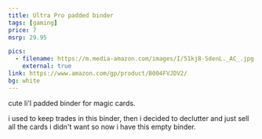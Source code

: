 ```yaml
---
title: Ultra Pro padded binder
tags: [gaming]
price: 7
msrp: 29.95

pics:
  - filename: https://m.media-amazon.com/images/I/51kj8-SdenL._AC_.jpg
    external: true
link: https://www.amazon.com/gp/product/B004FVJDV2/
bg: white
---
```


cute li'l padded binder for magic cards.

i used to keep trades in this binder, then i decided to declutter and just sell
all the cards i didn't want so now i have this empty binder.
